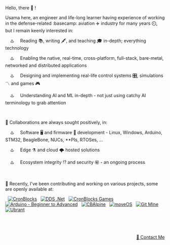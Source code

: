 Hello, there 👋 !

Usama here, an engineer and life-long learner having experience of working in the defense-related :basecamp: aviation ✈️ industry for many years ⏲️, but I remain keenly interested in:

&nbsp; &nbsp; ♨️ &nbsp; &nbsp; Reading 📚, writing 🖋️, and teaching 🎓 in-depth; everything technology

&nbsp; &nbsp; ♨️ &nbsp; &nbsp; Enabling the native, real-time, cross-platform, full-stack, bare-metal, networked and distributed applications

&nbsp; &nbsp; ♨️ &nbsp; &nbsp; Designing and implementing real-life control systems 🎛️, simulations 〽️ and games 🎮

&nbsp; &nbsp; ♨️ &nbsp; &nbsp; Understanding AI and ML in-depth - not just using catchy AI terminology to grab attention


&nbsp;

💞️ Collaborations are always sought positively, in:

&nbsp; &nbsp; ♨️ &nbsp; &nbsp; Software 🖥️ and firmware 🚀 development - Linux, Windows, Arduino, STM32, BeagleBone, NUCs, \*\*PIs, RTOSes, ...

&nbsp; &nbsp; ♨️ &nbsp; &nbsp; Edge ⚗️ and cloud 🌩️ hosted solutions

&nbsp; &nbsp; ♨️ &nbsp; &nbsp; Ecosystem integrity ⁉️ and security ㊙️ - an ongoing process


&nbsp;

🌱 Recently, I've been contributing and working on various projects, some are openly available at:


<p align="left">
  
&nbsp; <a href="https://github.com/cronblocks"><img src="https://avatars.githubusercontent.com/u/86520771?s=32&v=4" alt="CronBlocks" /></a>
&nbsp; <a href="https://github.com/dds-dotnet"><img src="https://avatars.githubusercontent.com/u/125957062?s=32&v=4" alt="DDS .Net" /></a>
&nbsp; <a href="https://github.com/cronblocks-games"><img src="https://avatars.githubusercontent.com/u/148332804?s=32&v=4" alt="CronBlocks Games" /></a>
&nbsp; <a href="https://github.com/arduino-ba"><img src="https://avatars.githubusercontent.com/u/121078777?s=32&v=4" alt="Arduino - Beginner to Advanced" /></a>
&nbsp; <a href="https://github.com/CBAlpine"><img src="https://avatars.githubusercontent.com/u/160391788?s=32&v=4" alt="CBAlpine" /></a>
&nbsp; <a href="https://github.com/move-os"><img src="https://avatars.githubusercontent.com/u/116582302?s=32&v=4" alt="moveOS" /></a>
&nbsp; <a href="https://github.com/git-mine"><img src="https://avatars.githubusercontent.com/u/125908595?s=32&v=4" alt="Git Mine" /></a>
&nbsp; <a href="https://github.com/ubrant"><img src="https://avatars.githubusercontent.com/u/87671848?s=32&v=4" alt="Ubrant" /></a>

</p>


&nbsp;

# 
<p align="right"><a href="https://www.linkedin.com/in/usa-m">&#128231; Contact Me</a></p>
